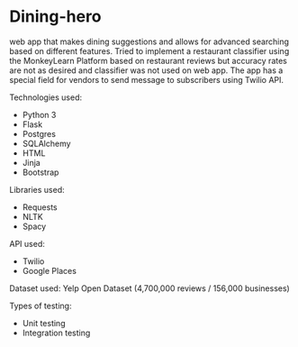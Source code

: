 # Dining-hero
web app that makes dining suggestions and allows for advanced searching based on different features.
Tried to implement a restaurant classifier using the MonkeyLearn Platform based on restaurant reviews but accuracy rates are not as desired and classifier was not used on web app. The app has a special field for vendors to send message to subscribers using Twilio API.
 
Technologies used:
- Python 3
- Flask
- Postgres
- SQLAlchemy
- HTML
- Jinja
- Bootstrap

Libraries used:
- Requests
- NLTK
- Spacy

API used:
- Twilio
- Google Places

Dataset used:
Yelp Open Dataset (4,700,000 reviews / 156,000 businesses)

Types of testing:
- Unit testing
- Integration testing  
